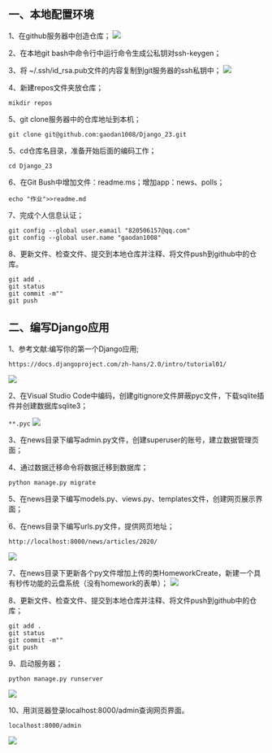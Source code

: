 ##  一、本地配置环境 ##

1、在github服务器中创造仓库；
![](http://qmrc945r4.hn-bkt.clouddn.com/1-1.png)

2、在本地git bash中命令行中运行命令生成公私钥对ssh-keygen；

3、将 ~/.ssh/id_rsa.pub文件的内容复制到git服务器的ssh私钥中；
![](http://qmrc945r4.hn-bkt.clouddn.com/1-3.png)


4、新建repos文件夹放仓库；
	
	mikdir repos

5、git clone服务器中的仓库地址到本机；

	git clone git@github.com:gaodan1008/Django_23.git

5、cd仓库名目录，准备开始后面的编码工作；

	cd Django_23

6、在Git Bush中增加文件：readme.ms；增加app：news、polls；
	
	echo "作业">>readme.md

7、完成个人信息认证；
	
	git config --global user.eamail "820506157@qq.com"
	git config --global user.name "gaodan1008"

8、更新文件、检查文件、提交到本地仓库并注释、将文件push到github中的仓库。
	
	git add .
	git status
	git commit -m""
	git push

## 二、编写Django应用 ##

1、参考文献:编写你的第一个Django应用;

	https://docs.djangoproject.com/zh-hans/2.0/intro/tutorial01/
![](http://qmrc945r4.hn-bkt.clouddn.com/2-1.png)

2、在Visual Studio Code中编码，创建gitignore文件屏蔽pyc文件，下载sqlite插件并创建数据库sqlite3；

`**.pyc`
![](http://qmrc945r4.hn-bkt.clouddn.com/2-2.png)

3、在news目录下编写admin.py文件，创建superuser的账号，建立数据管理页面；

4、通过数据迁移命令将数据迁移到数据库；

	python manage.py migrate

5、在news目录下编写models.py、views.py、templates文件，创建网页展示界面；

6、在news目录下编写urls.py文件，提供网页地址；

	http://localhost:8000/news/articles/2020/
![](http://qmrc945r4.hn-bkt.clouddn.com/2-6.png)

7、在news目录下更新各个py文件增加上传的类HomeworkCreate，新建一个具有秒传功能的云盘系统（没有homework的表单）；
![](http://qmrc945r4.hn-bkt.clouddn.com/2-7.png)

8、更新文件、检查文件、提交到本地仓库并注释、将文件push到github中的仓库；
	
	git add .
	git status
	git commit -m""
	git push

9、启动服务器；
	
	python manage.py runserver
![](http://qmrc945r4.hn-bkt.clouddn.com/2-9.png)

10、用浏览器登录localhost:8000/admin查询网页界面。
	
	localhost:8000/admin
![](http://qmrc945r4.hn-bkt.clouddn.com/2-10.png)




